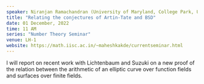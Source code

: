 ```yaml
---
speaker: Niranjan Ramachandran (University of Maryland, College Park, USA)
title: "Relating the conjectures of Artin-Tate and BSD"
date: 01 December, 2022
time: 11 AM
series: "Number Theory Seminar"
venue: LH-1
website: https://math.iisc.ac.in/~maheshkakde/currentseminar.html
---
```


I will report on recent work with Lichtenbaum and Suzuki on a new proof of the relation between the arithmetic of an elliptic curve over function fields and surfaces over finite fields.  
